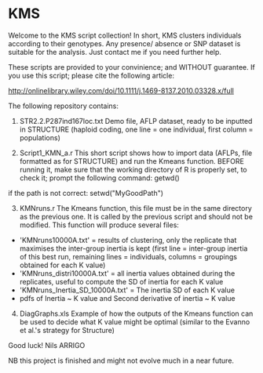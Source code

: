 # KMS

Welcome to the KMS script collection! In short, KMS clusters individuals according to their genotypes. Any presence/ absence or SNP dataset is suitable for the analysis. Just contact me if you need further help.

These scripts are provided to your convinience; and WITHOUT guarantee.
If you use this script; please cite the following article:

http://onlinelibrary.wiley.com/doi/10.1111/j.1469-8137.2010.03328.x/full


The following repository contains:

1. STR2.2.P287ind167loc.txt
Demo file, AFLP dataset, 
ready to be inputted in STRUCTURE (haploid coding, one line = one individual, first column = populations)


2. Script1_KMN_a.r
This short script shows how to import data (AFLPs, file formatted as for STRUCTURE) and run the Kmeans function.
BEFORE running it, make sure that the working directory of R is properly set,
to check it; prompt the following command:
getwd()

if the path is not correct:
setwd("MyGoodPath")


3. KMNruns.r
The Kmeans function, this file must be in the same directory as the previous one. It is called by the previous script and should not be modified.
This function will produce several files:
- 'KMNruns10000A.txt' = results of clustering, only the replicate that maximises the inter-group inertia is kept
			(first line = inter-group inertia of this best run, remaining lines = individuals, columns = groupings obtained for each K value)
- 'KMNruns_distri10000A.txt' = all inertia values obtained during the replicates, useful to compute the SD of inertia for each K value
- 'KMNruns_Inertia_SD_10000A.txt' = The inertia SD of each K value
- pdfs of Inertia ~ K value and Second derivative of inertia ~ K value


4. DiagGraphs.xls
Example of how the outputs of the Kmeans function can be used to
decide what K value might be optimal (similar to the Evanno et al.'s strategy for Structure)


Good luck!
Nils ARRIGO


NB this project is finished and might not evolve much in a near future.


